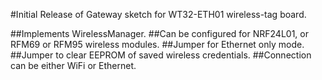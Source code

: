 #Initial Release of Gateway sketch for WT32-ETH01 wireless-tag board.

##Implements WirelessManager.
##Can be configured for NRF24L01, or RFM69 or RFM95 wireless modules.
##Jumper for Ethernet only mode.
##Jumper to clear EEPROM of saved wireless credentials.
##Connection can be either WiFi or Ethernet.
